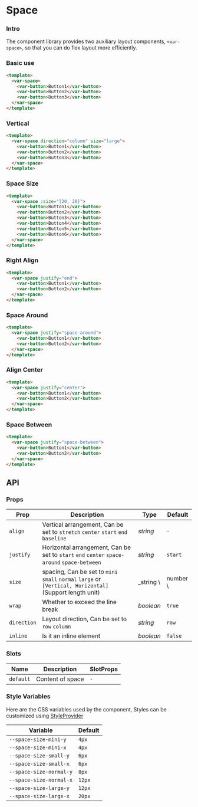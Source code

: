 # Space

### Intro

The component library provides two auxiliary layout components,
`<var-space>`,
so that you can do flex layout more efficiently.

### Basic use

```html
<template>
  <var-space>
    <var-button>Button1</var-button>
    <var-button>Button2</var-button>
    <var-button>Button3</var-button>
  </var-space>
</template>
```

### Vertical

```html
<template>
  <var-space direction="column" size="large">
    <var-button>Button1</var-button>
    <var-button>Button2</var-button>
    <var-button>Button3</var-button>
  </var-space>
</template>
```

### Space Size

```html
<template>
  <var-space :size="[20, 20]">
    <var-button>Button1</var-button>
    <var-button>Button2</var-button>
    <var-button>Button3</var-button>
    <var-button>Button4</var-button>
    <var-button>Button5</var-button>
    <var-button>Button6</var-button>
  </var-space>
</template>
```

### Right Align

```html
<template>
  <var-space justify="end">
    <var-button>Button1</var-button>
    <var-button>Button2</var-button>
  </var-space>
</template>
```

### Space Around

```html
<template>
  <var-space justify="space-around">
    <var-button>Button1</var-button>
    <var-button>Button2</var-button>
  </var-space>
</template>
```

### Align Center

```html
<template>
  <var-space justify="center">
    <var-button>Button1</var-button>
    <var-button>Button2</var-button>
  </var-space>
</template>
```

### Space Between

```html
<template>
  <var-space justify="space-between">
    <var-button>Button1</var-button>
    <var-button>Button2</var-button>
  </var-space>
</template>
```

## API

### Props

| Prop        | Description                                                                                             | Type      | Default  |
|-------------|---------------------------------------------------------------------------------------------------------|-----------|----------|
| `align`     | Vertical arrangement, Can be set to `stretch` `center` `start` `end` `baseline`                         | _string_  | `-`      |
| `justify`   | Horizontal arrangement, Can be set to `start` `end` `center` `space-around` `space-between`             | _string_  | `start`  |
| `size`      | spacing, Can be set to `mini` `small` `normal` `large` or `[Vertical, Horizontal]`(Support length unit) | _string \ | number \ | [string \| number, string \| number]_ |`normal`|
| `wrap`      | Whether to exceed the line break                                                                        | _boolean_ | `true`   |
| `direction` | Layout direction, Can be set to `row` `column`                                                          | _string_  | `row`    |
| `inline`    | Is it an inline element                                                                                 | _boolean_ | `false`  |

### Slots

| Name      | Description      | SlotProps |
|-----------|------------------|-----------|
| `default` | Content of space | `-`       |

### Style Variables

Here are the CSS variables used by the component, Styles can be customized using [StyleProvider](#/en-US/style-provider)

| Variable | Default |
| --- | --- |
| `--space-size-mini-y`  | `4px`        |
| `--space-size-mini-x`  | `4px`        |
| `--space-size-small-y` | `6px`        |
| `--space-size-small-x` | `6px`        |
| `--space-size-normal-y` | `8px`        |
| `--space-size-normal-x` | `12px`       |
| `--space-size-large-y` | `12px`       |
| `--space-size-large-x` | `20px`       |